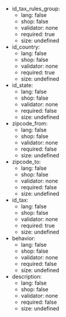  * id_tax_rules_group:
    * lang: false
    * shop: false
    * validator: none
    * required: true
    * size: undefined
 * id_country:
    * lang: false
    * shop: false
    * validator: none
    * required: true
    * size: undefined
 * id_state:
    * lang: false
    * shop: false
    * validator: none
    * required: false
    * size: undefined
 * zipcode_from:
    * lang: false
    * shop: false
    * validator: none
    * required: false
    * size: undefined
 * zipcode_to:
    * lang: false
    * shop: false
    * validator: none
    * required: false
    * size: undefined
 * id_tax:
    * lang: false
    * shop: false
    * validator: none
    * required: true
    * size: undefined
 * behavior:
    * lang: false
    * shop: false
    * validator: none
    * required: false
    * size: undefined
 * description:
    * lang: false
    * shop: false
    * validator: none
    * required: false
    * size: undefined
